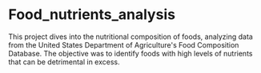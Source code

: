 # Food_nutrients_analysis
This project dives into the nutritional composition of foods, analyzing data from the United States Department of Agriculture's Food Composition Database. The objective was to identify foods with high levels of nutrients that can be detrimental in excess.
